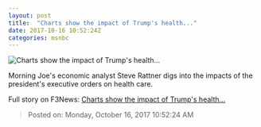 ```yaml
---
layout: post
title:  "Charts show the impact of Trump's health..."
date: 2017-10-16 10:52:24Z
categories: msnbc
---
```


![Charts show the impact of Trump's health...](http://media1.s-nbcnews.com/j/MSNBC/Components/Video/201710/2017-10-16T10-53-34-833Z--1280x720.video_1067x600.jpg)

Morning Joe's economic analyst Steve Rattner digs into the impacts of the president's executive orders on health care.


Full story on F3News: [Charts show the impact of Trump's health...](http://www.f3nws.com/n/sURTKB)

> Posted on: Monday, October 16, 2017 10:52:24 AM
